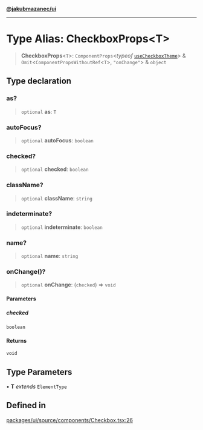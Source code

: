 [**@jakubmazanec/ui**](../README.md)

---

# Type Alias: CheckboxProps\<T\>

> **CheckboxProps**\<`T`\>: `ComponentProps`\<_typeof_
> [`useCheckboxTheme`](../functions/useCheckboxTheme.md)\> &
> `Omit`\<`ComponentPropsWithoutRef`\<`T`\>, `"onChange"`\> & `object`

## Type declaration

### as?

> `optional` **as**: `T`

### autoFocus?

> `optional` **autoFocus**: `boolean`

### checked?

> `optional` **checked**: `boolean`

### className?

> `optional` **className**: `string`

### indeterminate?

> `optional` **indeterminate**: `boolean`

### name?

> `optional` **name**: `string`

### onChange()?

> `optional` **onChange**: (`checked`) => `void`

#### Parameters

##### checked

`boolean`

#### Returns

`void`

## Type Parameters

• **T** _extends_ `ElementType`

## Defined in

[packages/ui/source/components/Checkbox.tsx:26](https://github.com/jakubmazanec/tools/blob/0633c96618f3c6692ade528aee0f27ac091468a5/packages/ui/source/components/Checkbox.tsx#L26)

